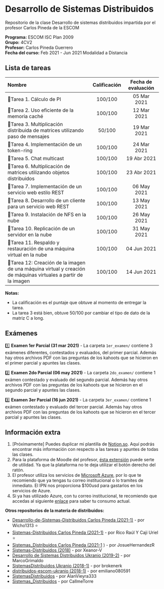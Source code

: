 # Desarrollo de Sistemas Distribuidos

Repositorio de la clase Desarrollo de sistemas distribuidos impartida por el profesor Carlos Pineda de la ESCOM  

**Programa:** ESCOM ISC Plan 2009    
**Grupo:** 4CV2  
**Profesor:** Carlos Pineda Guerrero  
**Fecha del curso:** Feb 2021 - Jun 2021 Modalidad a Distancia

## Lista de tareas
|Nombre |Calificación|Fecha de evaluación|
:--- |:---:|:---:|
📝Tarea 1. Cálculo de PI | 100/100 | 05 Mar 2021
📝Tarea 2. Uso eficiente de la memoria caché |100/100 | 12 Mar 2021
📝Tarea 3. Multiplicación distribuida de matrices utilizando paso de mensajes | 50/100 |19 Mar 2021
📝Tarea 4. Implementación de un token-ring | 100/100 |24 Mar 2021
📝Tarea 5. Chat multicast | 100/100 |19 Abr 2021
📝Tarea 6. Multiplicación de matrices utilizando objetos distribuidos | 100/100 |23 Abr 2021
📝Tarea 7. Implementación de un servicio web estilo REST | 100/100 | 06 May 2021
📝Tarea 8. Desarrollo de un cliente para un servicio web REST | 100/100 | 13 May 2021
📝Tarea 9. Instalación de NFS en la nube | 100/100  | 26 May 2021
📝Tarea 10. Replicación de un servidor en la nube | 100/100  | 31 May 2021
📝Tarea 11. Respaldo y restauración de una máquina virtual en la nube | 100/100 | 04 Jun 2021
📝Tarea 12: Creación de la imagen de una máquina virtual y creación de máquinas virtuales a partir de la imagen | 100/100 | 14 Jun 2021

**Notas:** 
- La calificación es el puntaje que obtuve al momento de entregar la tarea. 
- La tarea 3 está bien, obtuve 50/100 por cambiar el tipo de dato de la matriz C a long.

## Exámenes
1️⃣ **Examen 1er Parcial (31 mar 2021)** - La carpeta ``1er_examen/`` contiene 3 exámenes diferentes, contestados y evaluados, del primer parcial. Además hay otros archivos PDF con las preguntas de los kahoots que se hicieron en el primer parcial y apuntes las clases.

2️⃣ **Examen 2do Parcial (06 may 2021)** - La carpeta ``2do_examen/`` contiene 1 exámen contestado y evaluado del segundo parcial. Además hay otros archivos PDF con las preguntas de los kahoots que se hicieron en el segundo parcial y apuntes las clases.

3️⃣ **Examen 3er Parcial (16 jun 2021)** - La carpeta ``3er_examen/`` contiene 1 exámen contestado y evaluado del tercer parcial. Además hay otros archivos PDF con las preguntas de los kahoots que se hicieron en el tercer parcial y apuntes las clases.

## Información extra
1. [Próximamente] Puedes duplicar mi plantilla de [Notion.so](https://www.notion.so/vazpeitiah/Distribuidos-f58b0e3602124b09827a03c755974598). Aquí podrás encontrar más información con respecto a las tareas y apuntes de todas las clases.
2. Para la plataforma de Moodle del profesor, [ésta extensión](https://chrome.google.com/webstore/detail/enable-right-click-for-go/ofgdcdohlhjfdhbnfkikfeakhpojhpgm?hl=es) puede serte de utilidad. Ya que la plataforma no te deja utilizar el botón derecho del ratón.
3. El profesor utiliza los servicios de [Microsoft Azure](http://azure.microsoft.com/), por lo que te recomiendo que ya tengas tu correo institucional o lo tramites de inmediato. El IPN nos proporciona $100usd para gastarlos en los servicios de Azure. 
4. Si ya has utilizado Azure, con tu correo institucional, te recomiendo que accedas al siguiente [enlace](https://www.microsoftazuresponsorships.com/Balance) para saber tu consumo actual.

**Otros repositorios de la materia de distribuidos:**  
- [Desarrollo-de-Sistemas-Distribuidos Carlos Pineda (2021-1)](https://github.com/Wicho1313/Desarrollo-de-Sistemas-Distribuidos)  - por Wicho1313 ⭐
- [Sistemas-Distribuidos Carlos Pineda (2021-1)](https://github.com/gren29/Sistemas-Distribuidos)  - por Rico Raúl Y Caji Uriel ⭐
- [Sistemas_Distribuidos Carlos Pineda (2021-1](https://github.com/JosueHernandezR/Sistemas_Distribuidos) ) - por JosueHernandezR
- [Sistemas-Distribuidos (2018)](https://github.com/Xeanor-V/Sistemas-Distribuidos) - por Xeanor-V
- [Desarrollo de Sistemas Distribuidos Ukranio (2019-2)](https://github.com/MarcoGrimaldo/DSD) - por MarcoGrimaldo
- [SistemasDistribuidos Ukranio (2018-1)](https://github.com/brokenerk/SistemasDistribuidos) - por brokenerk
- [distribuidos-escom-ukranio (2018-1)](https://github.com/emiliano080591/distribuidos-escom-ukranio) - por emiliano080591
- [SistemasDistribuidos](https://github.com/AlanVieyra333/SistemasDistribuidos) - por AlanVieyra333
- [Sistemas_Distribuidos](https://github.com/CallmeTorre/Sistemas_Distribuidos) - por CallmeTorre
